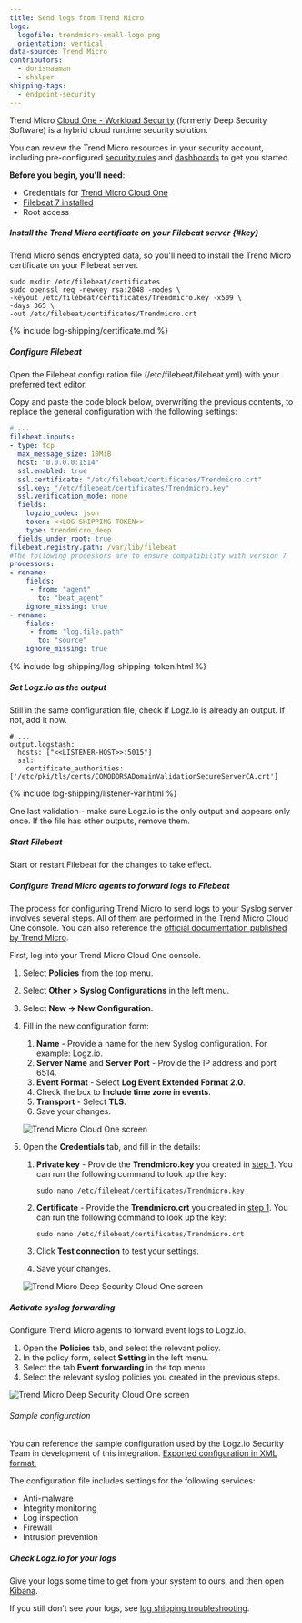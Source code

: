 ```yaml
---
title: Send logs from Trend Micro
logo:
  logofile: trendmicro-small-logo.png
  orientation: vertical
data-source: Trend Micro
contributors:
  - dorisnaaman
  - shalper
shipping-tags:
  - endpoint-security
---
```


Trend Micro [Cloud One - Workload Security](https://www.trendmicro.com/en_us/business/products/hybrid-cloud/cloud-one-workload-security.html) (formerly Deep Security Software) is a hybrid cloud runtime security solution.

You can review the Trend Micro resources in your security account, including pre-configured [security rules](https://app.logz.io/#/dashboard/security/rules/rule-definitions?from=0&sortBy=updatedAt&sortOrder=DESC&search=trend%20micro) and [dashboards](https://app.logz.io/#/dashboard/security/research/dashboards?) to get you started.


**Before you begin, you'll need**:

* Credentials for [Trend Micro Cloud One](https://cloudone.trendmicro.com/)
* [Filebeat 7 installed](https://www.elastic.co/guide/en/beats/filebeat/current/filebeat-installation.html)
* Root access

<div class="tasklist">

##### Install the Trend Micro certificate on your Filebeat server {#key}

Trend Micro sends encrypted data, so you'll need to install the Trend Micro certificate on your Filebeat server.

```
sudo mkdir /etc/filebeat/certificates
sudo openssl req -newkey rsa:2048 -nodes \
-keyout /etc/filebeat/certificates/Trendmicro.key -x509 \
-days 365 \
-out /etc/filebeat/certificates/Trendmicro.crt
```

{% include log-shipping/certificate.md %}

##### Configure Filebeat

Open the Filebeat configuration file (/etc/filebeat/filebeat.yml) with your preferred text editor.

Copy and paste the code block below, overwriting the previous contents, to replace the general configuration with the following settings:

```yaml
# ...
filebeat.inputs:
- type: tcp
  max_message_size: 10MiB
  host: "0.0.0.0:1514"
  ssl.enabled: true
  ssl.certificate: "/etc/filebeat/certificates/Trendmicro.crt"
  ssl.key: "/etc/filebeat/certificates/Trendmicro.key"
  ssl.verification_mode: none
  fields:
    logzio_codec: json
    token: <<LOG-SHIPPING-TOKEN>>
    type: trendmicro_deep
  fields_under_root: true
filebeat.registry.path: /var/lib/filebeat
#The following processors are to ensure compatibility with version 7
processors:
- rename:
    fields:
     - from: "agent"
       to: "beat_agent"
    ignore_missing: true
- rename:
    fields:
     - from: "log.file.path"
       to: "source"
    ignore_missing: true
```
{% include log-shipping/log-shipping-token.html %}

##### Set Logz.io as the output

Still in the same configuration file, check if Logz.io is already an output. If not, add it now.

```
# ...
output.logstash:
  hosts: ["<<LISTENER-HOST>>:5015"]
  ssl:
    certificate_authorities: ['/etc/pki/tls/certs/COMODORSADomainValidationSecureServerCA.crt']
```

{% include log-shipping/listener-var.html %} 

One last validation - make sure Logz.io is the only output and appears only once.
If the file has other outputs, remove them.

##### Start Filebeat

Start or restart Filebeat for the changes to take effect.

##### Configure Trend Micro agents to forward logs to Filebeat

The process for configuring Trend Micro to send logs to your Syslog server involves several steps. All of them are performed in the Trend Micro Cloud One console. You can also reference the [official documentation published by Trend Micro](https://cloudone.trendmicro.com/docs/workload-security/event-syslog/).

First, log into your Trend Micro Cloud One console.

1. Select **Policies** from the top menu.
2. Select **Other > Syslog Configurations** in the left menu.
3. Select **New → New Configuration**.
4. Fill in the new configuration form:
    1. **Name** - Provide a name for the new Syslog configuration. For example: Logz.io.
    2. **Server Name** and **Server Port** - Provide the IP address and port 6514.
    3. **Event Format** - Select **Log Event Extended Format 2.0**.
    4. Check the box to **Include time zone in events**.
    5. **Transport** - Select **TLS**.
    6. Save your changes.

    ![Trend Micro Cloud One screen](https://dytvr9ot2sszz.cloudfront.net/logz-docs/security-integrations/trendmicro-console1.png)


5. Open the **Credentials** tab, and fill in the details:

    1. **Private key** - Provide the **Trendmicro.key** you created in [step 1](#key). You can run the following command to look up the key:

        ```
        sudo nano /etc/filebeat/certificates/Trendmicro.key
        ```
    2. **Certificate** - Provide the **Trendmicro.crt** you created in [step 1](#key). You can run the following command to look up the key:

        ```
        sudo nano /etc/filebeat/certificates/Trendmicro.crt
        ```

    3. Click **Test connection** to test your settings.
    4. Save your changes.

     ![Trend Micro Deep Security Cloud One screen](https://dytvr9ot2sszz.cloudfront.net/logz-docs/security-integrations/trendmicro-console2.png)

##### Activate syslog forwarding

Configure Trend Micro agents to forward event logs to Logz.io.

1. Open the **Policies** tab, and select the relevant policy.
2. In the policy form, select **Setting** in the left menu.
3. Select the tab **Event forwarding** in the top menu.
4. Select the relevant syslog policies you created in the previous steps.

 ![Trend Micro Deep Security Cloud One screen](https://dytvr9ot2sszz.cloudfront.net/logz-docs/security-integrations/trendmicro-console4.png)

###### Sample configuration

You can reference the sample configuration used by the Logz.io Security Team in development of this integration. [Exported configuration in XML format.](/user-guide/security/trend-micro-configuration-sample/)

The configuration file includes settings for the following services:

* Anti-malware
* Integrity monitoring
* Log inspection
* Firewall
* Intrusion prevention

##### Check Logz.io for your logs

Give your logs some time to get from your system to ours, and then open [Kibana](https://app.logz.io/#/dashboard/kibana).

If you still don't see your logs, see [log shipping troubleshooting]({{site.baseurl}}/user-guide/log-shipping/log-shipping-troubleshooting.html).

</div>